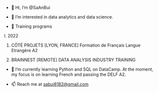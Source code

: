 - 👋 Hi, I’m @SaAnBui

- 👀 I’m interested in data analytics and data science.
- :school:  Training programs

I. 2022 
1. CÔTÉ PROJETS [LYON, FRANCE]
Formation de Français Langue Etrangère A2 

2. BRAINNEST [REMOTE]
DATA ANALYSIS INDUSTRY TRAINING 
    
- 🌱 I’m currently learning Python and SQL on DataCamp. At the moment, my focus is on learning French and passing the DELF A2. 

- 📫 Reach me at sabui8182@gmail.com 


